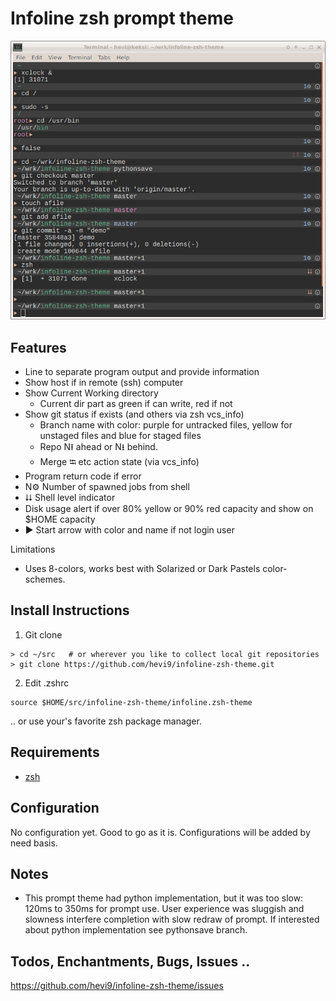 
# Infoline zsh prompt theme

![Screenshot of Infoline](screenshot.png "Infoline screenshot")

## Features

* Line to separate program output and provide information
* Show host if in remote (ssh) computer
* Show Current Working directory
  * Current dir part as green if can write, red if not
* Show git status if exists (and others via zsh vcs_info)
  * Branch name with color: purple for untracked files, yellow for unstaged files
    and blue for staged files
  * Repo N⭱ ahead or N⭳ behind.
  * Merge ⭾ etc action state (via vcs_info)
* Program return code if error
* N⚙ Number of spawned jobs from shell
* ⮇ Shell level indicator
* Disk usage alert if over 80% yellow or 90% red capacity and show on $HOME
  capacity
* ▶ Start arrow with color and name if not login user

Limitations

* Uses 8-colors, works best with Solarized or Dark Pastels color-schemes.

## Install Instructions

1. Git clone
```shell
> cd ~/src   # or wherever you like to collect local git repositories
> git clone https://github.com/hevi9/infoline-zsh-theme.git
```
2. Edit .zshrc
```shell
source $HOME/src/infoline-zsh-theme/infoline.zsh-theme
```

.. or use your's favorite zsh package manager.

## Requirements
  * [zsh](http://www.zsh.org/)

## Configuration

No configuration yet. Good to go as it is. Configurations will be added by
need basis.

## Notes
  * This prompt theme had python implementation, but it was too slow: 120ms to
    350ms for prompt use. User experience was sluggish and slowness interfere completion
    with slow redraw of prompt. If interested about python implementation see
    pythonsave branch.

## Todos, Enchantments, Bugs, Issues ..

https://github.com/hevi9/infoline-zsh-theme/issues
